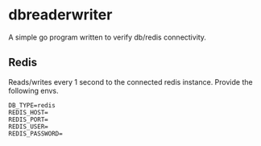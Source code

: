 # dbreaderwriter

A simple go program written to verify db/redis connectivity.

## Redis 
Reads/writes every 1 second to the connected redis instance. Provide the following envs.

```env
DB_TYPE=redis
REDIS_HOST=
REDIS_PORT=
REDIS_USER=
REDIS_PASSWORD=
```

